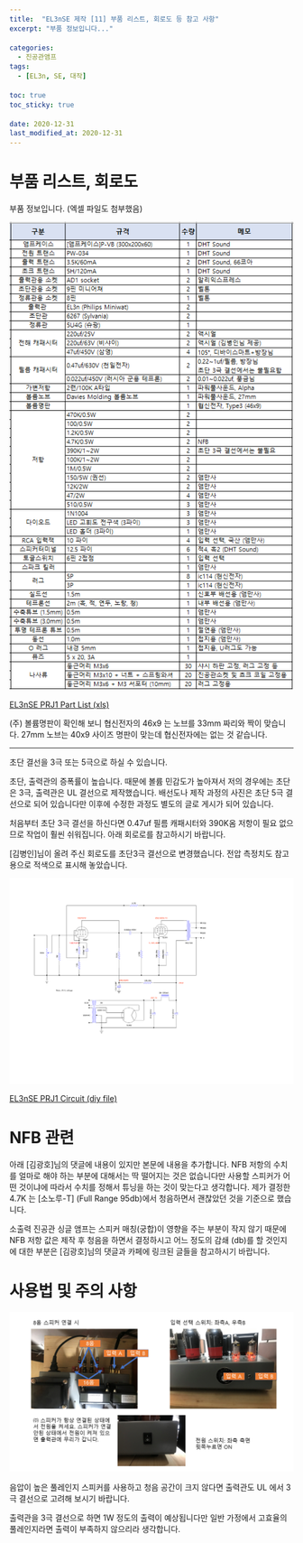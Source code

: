 ```yaml
---
title:  "EL3nSE 제작 [11] 부품 리스트, 회로도 등 참고 사항"
excerpt: "부품 정보입니다..."

categories:
  - 진공관앰프
tags:
  - [EL3n, SE, 대작]

toc: true
toc_sticky: true
 
date: 2020-12-31
last_modified_at: 2020-12-31
---
```

# 부품 리스트, 회로도

부품 정보입니다. (엑셀 파일도 첨부했음)

![EL3nSE PRJ1 Part List](/assets/images/EN3nSE_Part_list_Final.png)

[EL3nSE PRJ1 Part List (xls)](/assets/downloads/EL3n_Part_list_20201231.xlsx)

(주) 볼륨명판이 확인해 보니 협신전자의 46x9 는 노브를 33mm 짜리와 짝이 맞습니다. 27mm 노브는 40x9 사이즈 명판이 맞는데 협신전자에는 없는 것 같습니다.

---
초단 결선을 3극 또는 5극으로 하실 수 있습니다. 

초단, 출력관의 증폭률이 높습니다. 때문에 볼륨 민감도가 높아져서 저의 경우에는 초단은 3극, 출력관은 UL 결선으로 제작했습니다. 배선도나 제작 과정의 사진은 초단 5극 결선으로 되어 있습니다만 이후에 수정한 과정도 별도의 글로 게시가 되어 있습니다.

처음부터 초단 3극 결선을 하신다면 0.47uf 필름 캐패시터와 390K옴 저항이 필요 없으므로 작업이 훨씬 쉬워집니다. 아래 회로로를 참고하시기 바랍니다. 

[김병인]님이 올려 주신 회로도를 초단3극 결선으로 변경했습니다. 전압 측정치도 참고용으로 적색으로 표시해 놓았습니다. 

![EL3nSE PRJ1 measurement final](/assets/images/EF86-EL3N-BlackBird_measurement_4.png)

[EL3nSE PRJ1 Circuit (diy file)](/assets/downloads/EF86-EL3N-correct-triode.diy)

# NFB 관련

아래 [김광호]님의 댓글에 내용이 있지만 본문에 내용을 추가합니다. NFB 저항의 수치를 얼마로 해야 하는 부분에 대해서는 딱 떨어지는 것은 없습니다만 사용할 스피커가 어떤 것이냐에 따라서 수치를 정해서 튜닝을 하는 것이 맞는다고 생각합니다. 제가 결정한 4.7K 는 [소노루-T] (Full Range 95db)에서 청음하면서 괜찮았던 것을 기준으로 했습니다.

소출력 진공관 싱글 앰프는 스피커 매칭(궁합)이 영향을 주는 부분이 작지 않기 때문에 NFB 저항 값은 제작 후 청음을 하면서 결정하시고 어느 정도의 감쇄 (db)를 할 것인지에 대한 부분은 [김광호]님의 댓글과 카페에 링크된 글들을 참고하시기 바랍니다. 

# 사용법 및 주의 사항

![EL3nSE PRJ1 사용법 주의사항](/assets/images/EL3nSE_PRJ1_info.png)

음압이 높은 풀레인지 스피커를 사용하고 청음 공간이 크지 않다면 출력관도 UL 에서 3극 결선으로 고려해 보시기 바랍니다. ​

출력관을 3극 결선으로 하면 1W 정도의 출력이 예상됩니다만 일반 가정에서 고효율의 풀레인지라면 출력이 부족하지 않으리라 생각합니다. 
